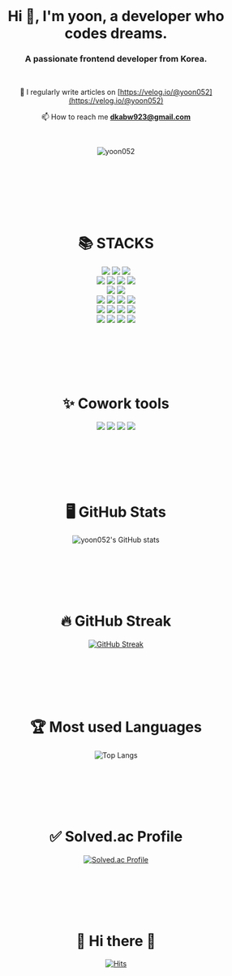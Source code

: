 <br>

<h1 align="center">Hi 👋, I'm yoon, a developer who codes dreams.</h1>
<h3 align="center">A passionate frontend developer from Korea.</h3>

<br>

<div align=center>

  
📝 I regularly write articles on [https://velog.io/@yoon052](https://velog.io/@yoon052)

📫 How to reach me **dkabw923@gmail.com**

<br>

<p align="center"> <img src="https://komarev.com/ghpvc/?username=yoon052&label=Profile%20views&color=0e75b6&style=flat" alt="yoon052" /> </p>


</br>
  
</div>

</br>

<br><br><br>

<div align=center><h1>📚 STACKS</h1></div>

<div align=center>
  <img src="https://img.shields.io/badge/HTML5-E34F26?style=flat-plastic&logo=HTML5&logoColor=white"> 
  <img src="https://img.shields.io/badge/CSS3-1572B6?style=flat-plastic&logo=CSS3&logoColor=white">
  <img src="https://img.shields.io/badge/FontAwesome-528DD7?style=flat-plastic&logo=FontAwesome&logoColor=white">
  <br>
  
  <img src="https://img.shields.io/badge/Bootstrap-7952B3?style=flat-plastic&logo=Bootstrap&logoColor=white">
  <img src="https://img.shields.io/badge/jQuery-0769AD?style=flat-plastic&logo=jQuery&logoColor=white">
  <img src="https://img.shields.io/badge/JavaScript-F7DF1E?style=flat-plastic&logo=JavaScript&logoColor=black">
  <img src="https://img.shields.io/badge/TypeScript-3178C6?style=flat-plastic&logo=TypeScript&logoColor=white">
  <br>

  <img src="https://img.shields.io/badge/FireBase-FFCA28?style=flat-plastic&logo=FireBase&logoColor=white">
  <img src="https://img.shields.io/badge/MongoDB-47A248?style=flat-plastic&logo=MongoDB&logoColor=white">
  <br>

  <img src="https://img.shields.io/badge/React-61DAFB?style=flat-plastic&logo=react&logoColor=white">
  <img src="https://img.shields.io/badge/ReactQuery-FF4154?style=flat-plastic&logo=ReactQuery&logoColor=white">
  <img src="https://img.shields.io/badge/Node.js-339933?style=flat-plastic&logo=Node.js&logoColor=white">
  <img src="https://img.shields.io/badge/Express-000000?style=flat-plastic&logo=Express&logoColor=white">
  <br>

  <img src="https://img.shields.io/badge/Next.js-000000?style=flat-plastic&logo=Next.js&logoColor=white">
  <img src="https://img.shields.io/badge/Redux-764ABC?style=flat-plastic&logo=Redux&logoColor=white">
  <img src="https://img.shields.io/badge/Recoil-3578E5?style=flat-plastic&logo=Recoil&logoColor=white">
  <img src="https://img.shields.io/badge/CSSModules-000000?style=flat-plastic&logo=CSSModules&logoColor=white">
  <br>

  
  <img src="https://img.shields.io/badge/TailwindCSS-06B6D4?style=flat-plastic&logo=TailwindCSS&logoColor=white">
  <img src="https://img.shields.io/badge/Sanity-F03E2F?style=flat-plastic&logo=Sanity&logoColor=white">
  <img src="https://img.shields.io/badge/Vercel-000000?style=flat-plastic&logo=Vercel&logoColor=white">
  <img src="https://img.shields.io/badge/Git-F05032?style=flat-plastic&logo=Git&logoColor=white">
  <br><br>
</div>



</br>

<br><br><br>

<div align=center><h1>✨ Cowork tools</h1></div>

<div align=center>
  <img src="https://img.shields.io/badge/GitHub-181717?style=flat-plastic&logo=GitHub&logoColor=white">
  <img src="https://img.shields.io/badge/Notion-000000?style=flat-plastic&logo=Notion&logoColor=white">
  <img src="https://img.shields.io/badge/Slack-4A154B?style=flat-plastic&logo=Slack&logoColor=white">
  <img src="https://img.shields.io/badge/Trello-0052CC?style=flat-plastic&logo=Trello&logoColor=white">
</div>




</br>

<br><br><br><br>


<div align=center><h1>🖥 GitHub Stats</h1></div>



<div align="center">
  
![yoon052's GitHub stats](https://github-readme-stats-yoon052.vercel.app/api?username=yoon052&show_icons=true&theme=highcontrast)

</div>

</br>

<br><br><br>

<div align=center><h1>🔥 GitHub Streak </h1></div>


<div align="center">
  
[![GitHub Streak](https://github-readme-streak-stats.herokuapp.com?user=yoon052&theme=merko&date_format=%5BY%20%5DM%20j)](https://git.io/streak-stats)

</div>

</br>


</br>


<br><br>


<div align=center><h1>🏆 Most used Languages </h1></div>

<div align="center">

![Top Langs](https://github-readme-stats-yoon052.vercel.app/api/top-langs/?username=yoon052&layout=compact&theme=highcontrast)

</div>
</br></br>


<br><br>


<div align=center><h1>✅ Solved.ac Profile</h1></div>

<div align="center">

[![Solved.ac Profile](http://mazassumnida.wtf/api/v2/generate_badge?boj=ynj3126)](https://solved.ac/ynj3126/)

</div>
</br></br>




<br><br>
<div align=center><h1>👋 Hi there 👋</h1></div>


<div align=center>

[![Hits](https://hits.seeyoufarm.com/api/count/incr/badge.svg?url=https%3A%2F%2Fgithub.com%2Fyoon052&count_bg=%2332E7F0&title_bg=%23555555&icon=github.svg&icon_color=%23E7E7E7&title=hits&edge_flat=false)](https://hits.seeyoufarm.com)  

</div>

</br></br></br></br>






<!--
**yoon052/yoon052** is a ✨ _special_ ✨ repository because its `README.md` (this file) appears on your GitHub profile.

Here are some ideas to get you started:

- 🔭 I’m currently working on ...
- 🌱 I’m currently learning ...
- 👯 I’m looking to collaborate on ...
- 🤔 I’m looking for help with ...
- 💬 Ask me about ...
- 📫 How to reach me: ...
- 😄 Pronouns: ...
- ⚡ Fun fact: ...
-->


                    
